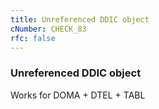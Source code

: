 ```yaml
---
title: Unreferenced DDIC object
cNumber: CHECK_83
rfc: false
---
```


### Unreferenced DDIC object
Works for DOMA + DTEL + TABL
